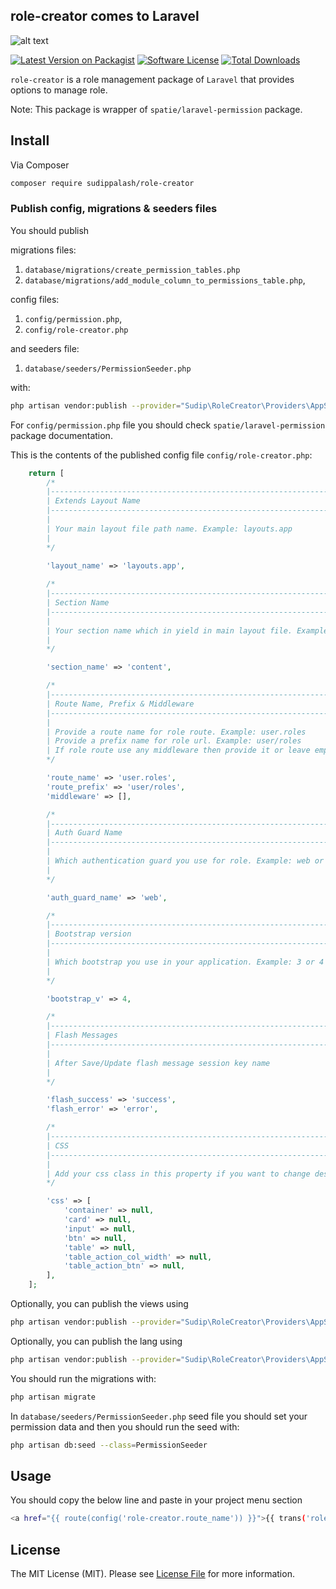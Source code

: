 ## role-creator comes to Laravel

![alt text](https://github.com/sudippalash/role-creator/blob/master/img.jpg?raw=true)


[![Latest Version on Packagist][ico-version]][link-packagist]
[![Software License][ico-license]](LICENSE.md)
[![Total Downloads][ico-downloads]][link-downloads]


`role-creator` is a role management package of `Laravel` that provides options to manage role.

Note: This package is wrapper of `spatie/laravel-permission` package.

## Install

Via Composer

```bash
composer require sudippalash/role-creator
```

### Publish config, migrations & seeders files


You should publish 

migrations files:
1. `database/migrations/create_permission_tables.php`
2. `database/migrations/add_module_column_to_permissions_table.php`, 

config files:
1. `config/permission.php`, 
2. `config/role-creator.php` 

and seeders file:
1. `database/seeders/PermissionSeeder.php` 

with:

```bash
php artisan vendor:publish --provider="Sudip\RoleCreator\Providers\AppServiceProvider" --tag=required
```

For `config/permission.php` file you should check `spatie/laravel-permission` package documentation.

This is the contents of the published config file `config/role-creator.php`:

```php
    return [
        /*
        |--------------------------------------------------------------------------
        | Extends Layout Name
        |--------------------------------------------------------------------------
        |
        | Your main layout file path name. Example: layouts.app
        | 
        */

        'layout_name' => 'layouts.app',
        
        /*
        |--------------------------------------------------------------------------
        | Section Name
        |--------------------------------------------------------------------------
        |
        | Your section name which in yield in main layout file. Example: content
        | 
        */

        'section_name' => 'content',

        /*
        |--------------------------------------------------------------------------
        | Route Name, Prefix & Middleware
        |--------------------------------------------------------------------------
        |
        | Provide a route name for role route. Example: user.roles
        | Provide a prefix name for role url. Example: user/roles
        | If role route use any middleware then provide it or leave empty array. Example: ['auth '] 
        */

        'route_name' => 'user.roles',
        'route_prefix' => 'user/roles',
        'middleware' => [],

        /*
        |--------------------------------------------------------------------------
        | Auth Guard Name
        |--------------------------------------------------------------------------
        |
        | Which authentication guard you use for role. Example: web or admin
        | 
        */

        'auth_guard_name' => 'web',

        /*
        |--------------------------------------------------------------------------
        | Bootstrap version
        |--------------------------------------------------------------------------
        |
        | Which bootstrap you use in your application. Example: 3 or 4 or 5
        | 
        */

        'bootstrap_v' => 4,

        /*
        |--------------------------------------------------------------------------
        | Flash Messages
        |--------------------------------------------------------------------------
        |
        | After Save/Update flash message session key name
        | 
        */

        'flash_success' => 'success',
        'flash_error' => 'error',

        /*
        |--------------------------------------------------------------------------
        | CSS
        |--------------------------------------------------------------------------
        |
        | Add your css class in this property if you want to change design. 
        */

        'css' => [
            'container' => null,
            'card' => null,
            'input' => null,
            'btn' => null,
            'table' => null,
            'table_action_col_width' => null,
            'table_action_btn' => null,
        ],
    ];
```

Optionally, you can publish the views using

```bash
php artisan vendor:publish --provider="Sudip\RoleCreator\Providers\AppServiceProvider" --tag=views
```

Optionally, you can publish the lang using

```bash
php artisan vendor:publish --provider="Sudip\RoleCreator\Providers\AppServiceProvider" --tag=lang
```

You should run the migrations with:

```bash
php artisan migrate
```

In `database/seeders/PermissionSeeder.php` seed file you should set your permission data and then you should run the seed with:

```bash
php artisan db:seed --class=PermissionSeeder
```

## Usage

You should copy the below line and paste in your project menu section

```bash
<a href="{{ route(config('role-creator.route_name')) }}">{{ trans('role-creator::sp_role_creator.role') }}</a>
```

## License

The MIT License (MIT). Please see [License File](LICENSE.md) for more information.

[ico-version]: https://img.shields.io/packagist/v/sudippalash/role-creator?style=flat-square
[ico-downloads]: https://img.shields.io/packagist/dt/sudippalash/role-creator?style=flat-square
[ico-license]: https://img.shields.io/github/license/sudippalash/role-creator?style=flat-square
[link-packagist]: https://packagist.org/packages/sudippalash/role-creator
[link-downloads]: https://packagist.org/packages/sudippalash/role-creator
[link-author]: https://github.com/sudippalash
